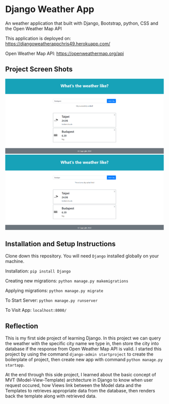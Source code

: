 # Django Weather App

An weather application that built with Django, Bootstrap, python, CSS and the Open Weather Map API

This application is deployed on: https://djangoweatherappchris49.herokuapp.com/

Open Weather Map API: https://openweathermap.org/api

## Project Screen Shots
<img src="https://github.com/chrisnumber49/DjangoWeatherApp/blob/master/screen%20shot/demo1.PNG" width="600" > 
<img src="https://github.com/chrisnumber49/DjangoWeatherApp/blob/master/screen%20shot/demo2.PNG" width="600" > 

## Installation and Setup Instructions

Clone down this repository. You will need `Django` installed globally on your machine.  

Installation: `pip install Django`

Creating new migrations: `python manage.py makemigrations`

Applying migrations: `python manage.py migrate`

To Start Server: `python manage.py runserver`  

To Visit App: `localhost:8000/`

## Reflection 

This is my first side project of learning Django. In this project we can query the weather with the specific city name we type in, then store the city into database if the response from Open Weather Map API is valid. I started this project by using the command `django-admin startproject` to create the boilerplate of project, then create new app with command `python manage.py startapp`.

At the end through this side project, I learned about the basic concept of MVT (Model-View-Template) architecture in Django to know when user request occured, how Views link between the Model data and the Templates to retrieves appropriate data from the database, then renders back the template along with retrieved data.
